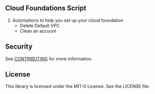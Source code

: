 ## Cloud Foundations Script

1. Automations to help you set up your cloud foundation
    - Delete Default VPC
    - Clean an account



## Security

See [CONTRIBUTING](CONTRIBUTING.md#security-issue-notifications) for more information.

## License

This library is licensed under the MIT-0 License. See the LICENSE file.

